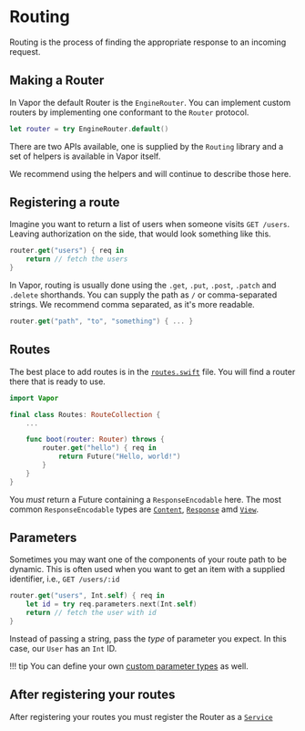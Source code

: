# Routing

Routing is the process of finding the appropriate response to an incoming request.

## Making a Router

In Vapor the default Router is the `EngineRouter`. You can implement custom routers by implementing one conformant to the `Router` protocol.

```swift
let router = try EngineRouter.default()
```

There are two APIs available, one is supplied by the `Routing` library and a set of helpers is available in Vapor itself.

We recommend using the helpers and will continue to describe those here.

## Registering a route

Imagine you want to return a list of users when someone visits `GET /users`.
Leaving authorization on the side, that would look something like this.

```swift
router.get("users") { req in
    return // fetch the users
}
```

In Vapor, routing is usually done using the `.get`, `.put`, `.post`, `.patch` and `.delete` shorthands.
You can supply the path as `/` or comma-separated strings. We recommend comma separated, as it's more readable.

```swift
router.get("path", "to", "something") { ... }
```

## Routes

The best place to add routes is in the [`routes.swift`](structure.md#routesswift) file.
You will find a router there that is ready to use.

```swift
import Vapor

final class Routes: RouteCollection {
    ...

    func boot(router: Router) throws {
        router.get("hello") { req in
            return Future("Hello, world!")
        }
    }
}
```

You _must_ return a Future containing a `ResponseEncodable` here.
The most common `ResponseEncodable` types are [`Content`](content.md), [`Response`](../http/response.md) amd [`View`](../leaf/view.md).

## Parameters

Sometimes you may want one of the components of your route path to be dynamic. This is often used when
you want to get an item with a supplied identifier, i.e., `GET /users/:id`

```swift
router.get("users", Int.self) { req in
    let id = try req.parameters.next(Int.self)
    return // fetch the user with id
}
```

Instead of passing a string, pass the _type_ of parameter you expect. In this case, our `User` has an `Int` ID.

!!! tip
    You can define your own [custom parameter types](../routing/parameters.md) as well.

## After registering your routes

After registering your routes you must register the Router as a [`Service`](../concepts/services.md)
